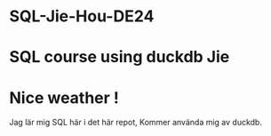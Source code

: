 # SQL-Jie-Hou-DE24

# SQL course using duckdb Jie

# Nice weather !

Jag lär mig SQL här i det här repot, Kommer använda mig av duckdb.






